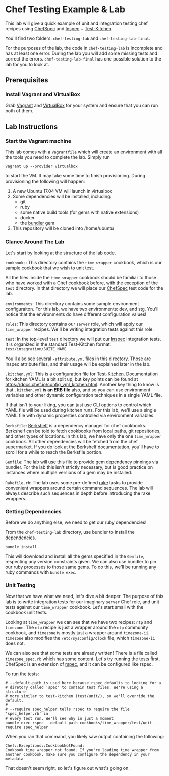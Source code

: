 # Chef Testing Example & Lab

This lab will give a quick example of unit and integration testing chef recipes
using [ChefSpec][4] and [Inspec][5] + [Test-Kitchen][3].

You'll find two folders: `chef-testing-lab` and `chef-testing-lab-final`.

For the purposes of the lab, the code in `chef-testing-lab` is incomplete and
has at least one error. During the lab you will add some missing tests and
correct the errors. `chef-testing-lab-final` has one possible solution to the 
lab for you to look at.

## Prerequisites

### Install Vagrant and VirtualBox

Grab [Vagrant][1] and [VirtualBox][2] for your system and ensure that you can 
run both of them.

## Lab Instructions

### Start the Vagrant machine

This lab comes with a `Vagrantfile` which will create an environment with all
the tools you need to complete the lab. Simply run

````
vagrant up --provider virtualbox
````

to start the VM. It may take some time to finish provisioning. During 
provisioning the following will happen:

1. A new Ubuntu 17.04 VM will launch in virtualbox
2. Some dependencies will be installed, including:
    * git
    * ruby
    * some native build tools (for gems with native extensions)
    * docker
    * the [bundler][7] gem
3. This repository will be cloned into /home/ubuntu

### Glance Around The Lab

Let's start by looking at the structure of the lab code.

`cookbooks`: This directory contains the `time_wrapper` cookbook, which is our
sample cookbook that we wish to unit test. 

All the files inside the `time_wrapper` cookbook should be familiar to those who
have worked with a Chef cookbook before, with the exception of the `test`
directory. In that directory we will place our [ChefSpec][4] test code for the 
lab.

`environments`: This directory contains some sample environment configuraiton.
For this lab, we have two environments: dev, and stg. You'll notice that the
environments do have different configuration values!

`roles`: This directory contains our `server` role, which will apply our
`time_wrapper` recipes. We'll be writing integration tests against this role.

`test`: In the top-level `test` directory we will put our [Inspec][5] 
integration tests. It is organized in the standard Test-Kitchen format:
`test/integration/SUITE_NAME`

You'll also see several `-attribute.yml` files in this directory. Those are
Inspec attribute files, and their usage will be explained later in the lab.

`.kitchen.yml`: This is a configuration file for [Test-Kitchen][3]. 
Documentation for kitchen YAML is a bit split up, but key points can be found
at <https://docs.chef.io/config_yml_kitchen.html>. Another key thing to know
is that `.kitchen.yml` **is an ERB file** also, and so you can use environment
variables and other dynamic configuration techniques in a single YAML file.

If that isn't to your liking, you can just use CLI options to control which
YAML file will be used during kitchen runs. For this lab, we'll use a single
YAML file with dynamic properties controlled via environment variables.

`Berksfile`: [Berkshelf][6] is a dependency manager for chef cookbooks. 
Berkshelf can be told to fetch cookbooks from local paths, git repositories, and
other types of locations. In this lab, we have only the one `time_wrapper` cookbook. All other dependencies will be fetched from the chef supermarket.
If you do look at the Berkshelf documentation, you'll have to scroll for a while
to reach the Berksfile portion.

`Gemfile`: The lab will use this file to provide gem dependency pinnings via
bundler. For the lab this isn't strictly necessary, but is good practice on
instances where multiple versions of a gem may be installed.

`Rakefile.rb`: The lab uses some pre-defined [rake][8] tasks to provide
convenient wrappers around certain command sequences. The lab will always
describe such sequences in depth before introducing the rake wrappers.

### Getting Dependencies

Before we do anything else, we need to get our ruby dependencies!

From the `chef-testing-lab` directory, use bundler to install the dependencies.

````
bundle install
````

This will download and install all the gems specified in the `Gemfile`, 
respecting any version constraints given. We can also use bundler to pin our
ruby processes to those same gems. To do this, we'll be running any ruby 
commands with `bundle exec`.

### Unit Testing

Now that we have what we need, let's dive a bit deeper. The
purpose of this lab is to write integration tests for our imaginary `server`
Chef role, and unit tests against our `time_wrapper` cookbook. Let's start small
with the cookbook unit tests.

Looking at `time_wrapper` we can see that we have two recipes: `ntp` and 
`timezone`. The `ntp` recipe is just a wrapper around the `ntp` community 
cookbook, and `timezone` is mostly just a wrapper around `timezone-ii`.
`timezone` also modifies the `/etc/sysconfig/clock` file, which `timezone-ii`
does not.

We can also see that some tests are already written! There is a file called
`timezone_spec.rb` which has some content. Let's try running the tests first.
ChefSpec is an extension of [rspec][9], and it can be configured like rspec.

To run the tests:

````
# --default-path is used here because rspec defaults to looking for a 
# diretory called 'spec' to contain test files. We're using a structure
# more similar to test-kitchen (test/unit/), so we'll override the default.
#
# --require spec_helper tells rspec to require the file 'spec_helper.rb' in
# every test run. We'll see why in just a moment
bundle exec rspec --default-path cookbooks/time_wrapper/test/unit --require spec_helper
````

When you ran that command, you likely saw output containing the following:

````
Chef::Exceptions::CookbookNotFound:
Cookbook time_wrapper not found. If you're loading time_wrapper from another cookbook, make sure you configure the dependency in your metadata
````

That doesn't seem right, so let's figure out what's going on.

[1]: https://www.vagrantup.com/
[2]: https://www.virtualbox.org/wiki/Downloads
[3]: https://github.com/test-kitchen/test-kitchen
[4]: https://github.com/sethvargo/chefspec
[5]: https://github.com/chef/inspec
[6]: http://berkshelf.com/v2.0/
[7]: https://bundler.io/
[8]: https://ruby.github.io/rake/
[9]: http://rspec.info/